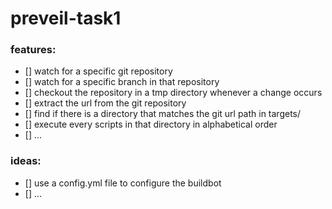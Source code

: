 # preveil-task1

### features: 

- [] watch for a specific git repository
- [] watch for a specific branch in that repository
- [] checkout the repository in a tmp directory whenever a change occurs
- [] extract the url from the git repository
- [] find if there is a directory that matches the git url path in targets/
- [] execute every scripts in that directory in alphabetical order
- [] ...


### ideas:

- [] use a config.yml file to configure the buildbot
- [] ...
